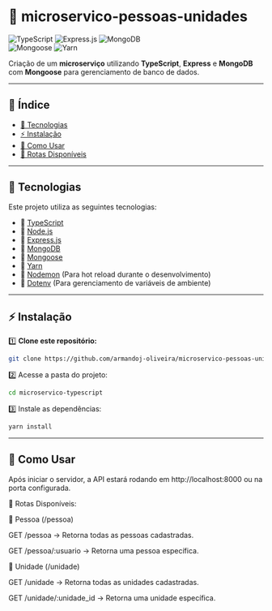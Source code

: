 # 🚀 microservico-pessoas-unidades

![TypeScript](https://img.shields.io/badge/TypeScript-Linguagem-blue?style=for-the-badge&logo=typescript)
![Express.js](https://img.shields.io/badge/Express.js-Framework-green?style=for-the-badge&logo=express)
![MongoDB](https://img.shields.io/badge/MongoDB-Database-darkgreen?style=for-the-badge&logo=mongodb)  
![Mongoose](https://img.shields.io/badge/Mongoose-ODM-red?style=for-the-badge&logo=mongoose)
![Yarn](https://img.shields.io/badge/Yarn-Gerenciador-blue?style=for-the-badge&logo=yarn)  

Criação de um **microserviço** utilizando **TypeScript**, **Express** e **MongoDB** com **Mongoose** para gerenciamento de banco de dados.

---

## 📌 **Índice**
- [📌 Tecnologias](#-tecnologias)
- [⚡ Instalação](#-instalação)
- [🚀 Como Usar](#-como-usar)
- [📌 Rotas Disponíveis](#-rotas-disponíveis)

---

## 🚀 **Tecnologias**
Este projeto utiliza as seguintes tecnologias:

- 🔹 [TypeScript](https://www.typescriptlang.org/)
- 🔹 [Node.js](https://nodejs.org/)
- 🔹 [Express.js](https://expressjs.com/)
- 🔹 [MongoDB](https://www.mongodb.com/)
- 🔹 [Mongoose](https://mongoosejs.com/)
- 🔹 [Yarn](https://yarnpkg.com/)
- 🔹 [Nodemon](https://www.npmjs.com/package/nodemon) (Para hot reload durante o desenvolvimento)
- 🔹 [Dotenv](https://www.npmjs.com/package/dotenv) (Para gerenciamento de variáveis de ambiente)

---

## ⚡ **Instalação**
1️⃣ **Clone este repositório:**
```sh
git clone https://github.com/armandoj-oliveira/microservico-pessoas-unidades.git
```
2️⃣ Acesse a pasta do projeto:
```sh
cd microservico-typescript
```
3️⃣ Instale as dependências:
```sh
yarn install
```

---

## 🚀 **Como Usar**

Após iniciar o servidor, a API estará rodando em http://localhost:8000 ou na porta configurada.

📌 Rotas Disponíveis:

📌 Pessoa (/pessoa)

GET /pessoa → Retorna todas as pessoas cadastradas.

GET /pessoa/:usuario → Retorna uma pessoa específica.

📌 Unidade (/unidade)

GET /unidade → Retorna todas as unidades cadastradas.

GET /unidade/:unidade_id → Retorna uma unidade específica.
